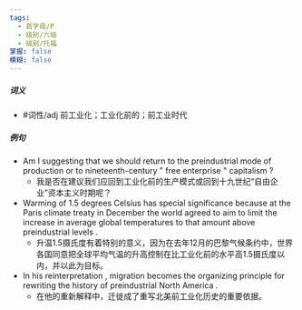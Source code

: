 ```yaml
---
tags:
  - 首字母/P
  - 级别/六级
  - 级别/托福
掌握: false
模糊: false
---
```

##### 词义
- #词性/adj  前工业化；工业化前的；前工业时代
##### 例句
- Am I suggesting that we should return to the preindustrial mode of production or to nineteenth-century " free enterprise " capitalism ?
	- 我是否在建议我们应回到工业化前的生产模式或回到十九世纪“自由企业”资本主义时期呢？
- Warming of 1.5 degrees Celsius has special significance because at the Paris climate treaty in December the world agreed to aim to limit the increase in average global temperatures to that amount above preindustrial levels .
	- 升温1.5摄氏度有着特别的意义，因为在去年12月的巴黎气候条约中，世界各国同意把全球平均气温的升高控制在比工业化前的水平高1.5摄氏度以内，并以此为目标。
- In his reinterpretation , migration becomes the organizing principle for rewriting the history of preindustrial North America .
	- 在他的重新解释中，迁徙成了重写北美前工业化历史的重要依据。
